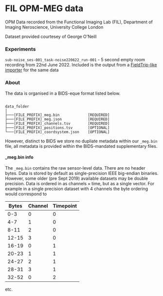 # FIL OPM-MEG data

OPM Data recorded from the Functional Imaging Lab (FIL), Department of Imaging Neroscience, University College London

Dataset provided courtesey of George O'Neill

### Experiments

`sub-noise_ses-001_task-noise220622_run-001` - 5 second empty room recording from 22nd June 2022. Included is the output from a [FieldTrip-like importer](https://github.com/neurofractal/analyse_OPMEG) for the same data 

### About

The data is organised in a BIDS-eque format listed below. 

```

data_folder
│
├───[FILE_PREFIX]_meg.bin             [REQUIRED]
├───[FILE_PREFIX]_meg.json            [REQUIRED]
├───[FILE_PREFIX]_channels.tsv        [REQUIRED]
├───[FILE_PREFIX]_positions.tsv       [OPTIONAL]
└───[FILE_PREFIX]_coordsystem.json    [OPTIONAL]

```
However, distinct to BIDS we store no dupliate metadata within our `_meg.bin` file, all metadata is provided within the BIDS-mandated supplementary files. 

#### _meg.bin info

The `_meg.bin` contains the raw sensor-level data. There are no header bytes. Data is stored by default as single-precision IEEE big-endian binaries. However, some older (pre Sept 2019) available datasets may be double precision. 
Data is ordered in as $\text{channels} \times \text{time}$, but as a single vector. For example in a single precision dataset with 4 channels the byte ordering would correspond to 

| Bytes | Channel | Timepoint |
| --- |  --- | --- |
| 0-3 | 0 | 0 |
| 4-7 | 1 | 0 |
| 8-11 | 2 | 0 |
| 12-15 | 3 | 0 |
| 16-19 | 0 | 1 |
| 20-23 | 1 | 1 |
| 24-27 | 2 | 1 |
| 28-31 | 3 | 1 |
| 32-52 | 0 | 2 |

etc.
